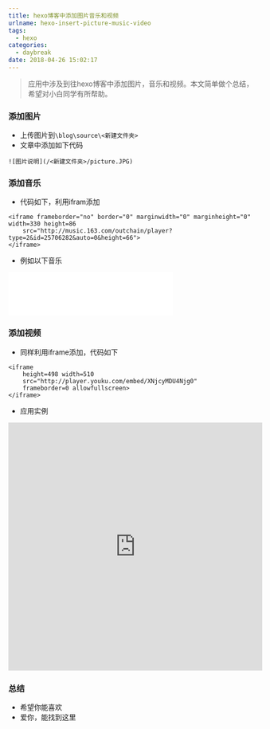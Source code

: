 ```yaml
---
title: hexo博客中添加图片音乐和视频
urlname: hexo-insert-picture-music-video
tags:
  - hexo
categories:
  - daybreak
date: 2018-04-26 15:02:17
---
```

> 应用中涉及到往hexo博客中添加图片，音乐和视频。本文简单做个总结，希望对小白同学有所帮助。

<!-- more -->
### 添加图片
- 上传图片到`\blog\source\<新建文件夹>`
- 文章中添加如下代码
```
![图片说明](/<新建文件夹>/picture.JPG)  
```
### 添加音乐
- 代码如下，利用ifram添加
```
<iframe frameborder="no" border="0" marginwidth="0" marginheight="0" width=330 height=86   
    src="http://music.163.com/outchain/player?type=2&id=25706282&auto=0&height=66">  
</iframe> 
```
- 例如以下音乐

<iframe frameborder="no" border="0" marginwidth="0" marginheight="0" width=330 height=86 src="//music.163.com/outchain/player?type=2&id=524148450&auto=1&height=66"></iframe>

### 添加视频
- 同样利用iframe添加，代码如下
```
<iframe   
    height=498 width=510   
    src="http://player.youku.com/embed/XNjcyMDU4Njg0"   
    frameborder=0 allowfullscreen>  
</iframe>  
```
- 应用实例

<iframe   
    height=498 width=510   
    src="http://player.youku.com/embed/XNjcyMDU4Njg0"   
    frameborder=0 allowfullscreen>  
</iframe>  

### 总结
- 希望你能喜欢
- 爱你，能找到这里
